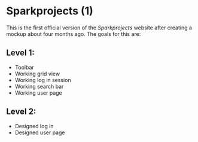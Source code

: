 # Sparkprojects (1)

This is the first official version of the *Sparkprojects* website after creating a mockup about four months ago. The goals for this are:

## Level 1:

- Toolbar
- Working grid view
- Working log in session
- Working search bar
- Working user page

## Level 2: 
- Designed log in
- Designed user page